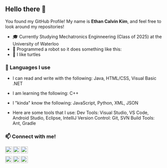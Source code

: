## Hello there 👋

You found my GitHub Profile! My name is <b>Ethan Calvin Kim</b>, and feel free to look around my repositories!

 - 🎓 Currently Studying Mechatronics Enginneering (Class of 2025) at the University of Waterloo
 - 🤖 Programmed a robot so it does something like this:
 - 🐢 I like turtles

### 💬 Languages I use

 - I can read and write with the following:
    Java, HTML/CSS, Visual Basic .NET 

 - I am learning the following:
    C++
    
 - I "kinda" know the following:
    JavaScript, Python, XML, JSON
    
 - Here are some tools that I use:
    Dev Tools: Visual Studio, VS Code, Android Studio, Eclipse, IntelliJ
    Version Control: Git, SVN
    Build Tools: Ant, Gradle
 

### 📫 Connect with me!
&nbsp;&nbsp;&nbsp;&nbsp;&nbsp;
<a href=https://www.linkedin.com/in/ethan-calvin-kim/><img align="left" alt="Ethan's Facebook" width=22px src=https://simpleicons.org/icons/linkedin.svg>
<a href=https://github.com/ethanckim><img align="left" alt="Ethan's Github" width=22px src=https://simpleicons.org/icons/github.svg>
<a href=eckim.hms@gmail.com><img align="left" alt="Ethan's Gmail" width=22px src=https://simpleicons.org/icons/gmail.svg>

<a href=https://www.facebook.com/ethanc.kim><img align="left" alt="Ethan's Facebook" width=22px src=https://simpleicons.org/icons/facebook.svg>
<a href=https://twitter.com/ethanc_kim><img align="left" alt="Ethan's Twitter" width=22px src=https://simpleicons.org/icons/twitter.svg>
<a href=https://www.instagram.com/ethanc_kim/><img align="left" alt="Ethan's Instagram" width=22px src=https://simpleicons.org/icons/instagram.svg>
